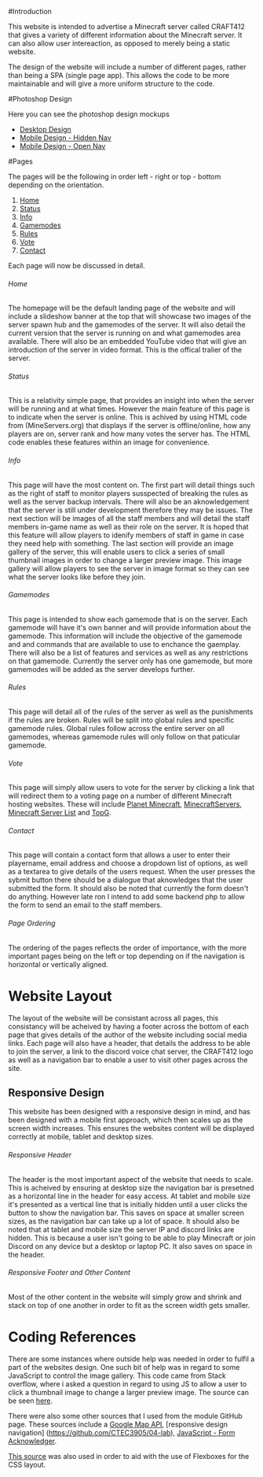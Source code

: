 
#Introduction

This website is intended to advertise a Minecraft server called CRAFT412 that gives a variety of different information about the Minecraft server.
It can also allow user intereaction, as opposed to merely being a static website.

The design of the website will include a number of different pages, rather than being a SPA (single page app). This allows the code to be more maintainable
and will give a more uniform structure to the code.

#Photoshop Design

Here you can see the photoshop design mockups

* [Desktop Design](https://github.com/GR412/ctec3905-website/blob/master/photoshop/desktop-size-design.png)
* [Mobile Design - Hidden Nav](https://github.com/GR412/ctec3905-website/blob/master/photoshop/mobile-size-close-nav-design.png)
* [Mobile Design - Open Nav](https://github.com/GR412/ctec3905-website/blob/master/photoshop/mobile-size-open-nav-design.png)

#Pages 

The pages will be the following in order left - right or top - bottom depending on the orientation.

1. [Home](https://gr412.github.io/ctec3905-website/index.html)
2. [Status](https://gr412.github.io/ctec3905-website/status.html)
3. [Info](https://gr412.github.io/ctec3905-website/info.html)
4. [Gamemodes](https://gr412.github.io/ctec3905-website/gamemodes.html)
5. [Rules](https://gr412.github.io/ctec3905-website/rules.html)
6. [Vote](https://gr412.github.io/ctec3905-website/vote.html)
7. [Contact](https://gr412.github.io/ctec3905-website/contact.html)

Each page will now be discussed in detail.

###### Home

The homepage will be the default landing page of the website and will include a slideshow banner at the top that will showcase two images of the server 
spawn hub and the gamemodes of the server. It will also detail the current version that the server is running on and what gamemodes area available. 
There will also be an embedded YouTube video that will give an introduction of the server in video format. This is the offical tralier of the server.

###### Status

This is a relativity simple page, that provides an insight into when the server will be running and at what times. However the main feature of this 
page is to indicate when the server is online. This is achived by using HTML code from (MineServers.org) that displays if the server is offline/online, 
how any players are on, server rank and how many votes the server has. The HTML code enables these features within an image for convenience.

###### Info

This page will have the most content on. The first part will detail things such as the right of staff to monitor players susspected of breaking the rules 
as well as the server backup intervals. There will also be an aknowledgement that the server is still under development therefore they may be issues. 
The next section will be images of all the staff members and will detail the staff members in-game name as well as their role on the server. It is hoped
that this feature will allow players to idenify members of staff in game in case they need help with something. The last section will provide an image
gallery of the server, this will enable users to click a series of small thumbnail images in order to change a larger preview image. This image gallery
will allow players to see the server in image format so they can see what the server looks like before they join. 

###### Gamemodes

This page is intended to show each gamemode that is on the server. Each gamemode will have it's own banner and will provide information about the gamemode.
This information will include the objective of the gamemode and and commands that are available to use to enchance the gaemplay. There will also be a list
of features and services as well as any restrictions on that gamemode. Currently the server only has one gamemode, but more gamemodes will be added as the
server develops further.

###### Rules

This page will detail all of the rules of the server as well as the punishments if the rules are broken. Rules will be split into global rules and specific 
gamemode rules. Global rules follow across the entire server on all gamemodes, whereas gamemode rules will only follow on that paticular gamemode. 

###### Vote

This page will simply allow users to vote for the server by clicking a link that will redirect them to a voting page on a number of different Minecraft 
hosting websites. These will include [Planet Minecraft](https://www.planetminecraft.com/server/craft412-2689518/vote), [MinecraftServers](http://minecraftservers.org/vote/474590), 
[Minecraft Server List](http://minecraft-server-list.com/server/415372/vote/) and [TopG](https://topg.org/Minecraft/in-429519).

###### Contact

This page will contain a contact form that allows a user to enter their playername, email address and choose a dropdown list of options, as well as a 
textarea to give details of the users request. When the user presses the sybmit button there should be a dialogue that aknowledges that the user submitted 
the form. It should also be noted that currently the form doesn't do anything. However late ron I intend to add some backend php to allow the form to send 
an email to the staff members.

###### Page Ordering

The ordering of the pages reflects the order of importance, with the more important pages being on the left or top depending on if the navigation is horizontal
or vertically aligned.

# Website Layout

The layout of the website will be consistant across all pages, this consistancy will be acheived by having a footer across the bottom of each page that gives 
details of the author of the website including social media links. Each page will also have a header, that details the address to be able to join the server, 
a link to the discord voice chat server, the CRAFT412 logo as well as a navigation bar to enable a user to visit other pages across the site.

## Responsive Design

This website has been designed with a responsive design in mind, and has been designed with a mobile first approach, which then scales up as the screen width 
increases. This ensures the websites content will be displayed correctly at mobile, tablet and desktop sizes.

###### Responsive Header

The header is the most important aspect of the website that needs to scale. This is acheived by ensuring at desktop size the navigation bar is presetned 
as a horizontal line in the header for easy access. At tablet and mobile size it's presented as a vertical line that is initially hidden until a user clicks the 
button to show the navigation bar. This saves on space at smaller screen sizes, as the navigation bar can take up a lot of space. It should also be noted that at 
tablet and mobile size the server IP and discord links are hidden. This is because a user isn't going to be able to play Minecraft or join Discord on any device 
but a desktop or laptop PC. It also saves on space in the header.

###### Responsive Footer and Other Content

Most of the other content in the website will simply grow and shrink and stack on top of one another in order to fit as the screen width gets smaller.

# Coding References

There are some instances where outside help was needed in order to fulfil a part of the websites design. One such bit of help was in regard to some JavaScript 
to control the image gallery. This code came from Stack overflow, where i asked a question in regard to using JS to allow a user to click a thumbnail image 
to change a larger preview image. The source can be seen [here](https://stackoverflow.com/questions/47980232/javascript-changing-preview-image-by-clicking-a-thumbnail-image-with-addeventl). 

There were also some other sources that I used from the module GitHub page. These sources include a [Google Map API](https://github.com/CTEC3905/08-lab-json-ajax/tree/googlemaps),
[responsive design navigation] (https://github.com/CTEC3905/04-lab), [JavaScript - Form Acknowledger](https://github.com/CTEC3905/03-lab-javascript-1).

[This source](https://css-tricks.com/snippets/css/a-guide-to-flexbox/) was also used in order to aid with the use of Flexboxes for the CSS layout.













  





 